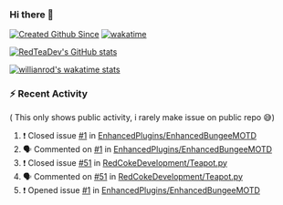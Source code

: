 ### Hi there 👋

<!--
**RedTeaDev/RedTeaDev** is a ✨ _special_ ✨ repository because its `README.md` (this file) appears on your GitHub profile.

Here are some ideas to get you started:

- 🔭 I’m currently working on ...
- 🌱 I’m currently learning ...
- 👯 I’m looking to collaborate on ...
- 🤔 I’m looking for help with ...
- 💬 Ask me about ...
- 📫 How to reach me: ...
- 😄 Pronouns: ...
- ⚡ Fun fact: ...
-->

[![Created Github Since](https://badges.pufler.dev/years/RedTeaDev)](https://github.com/RedTeaDev/RedTeaDev)
[![wakatime](https://wakatime.com/badge/user/6b101ed0-04c0-4490-9283-eb61f2efff96.svg)](https://wakatime.com/@6b101ed0-04c0-4490-9283-eb61f2efff96)

[![RedTeaDev's GitHub stats](https://github-readme-stats.vercel.app/api?username=RedTeaDev)](https://github.com/anuraghazra/github-readme-stats)

[![willianrod's wakatime stats](https://github-readme-stats.vercel.app/api/wakatime?username=RedTeaDev)](https://github.com/anuraghazra/github-readme-stats)
### :zap: Recent Activity
( This only shows public activity, i rarely make issue on public repo 😅)

<!--START_SECTION:activity-->
1. ❗️ Closed issue [#1](https://github.com/EnhancedPlugins/EnhancedBungeeMOTD/issues/1) in [EnhancedPlugins/EnhancedBungeeMOTD](https://github.com/EnhancedPlugins/EnhancedBungeeMOTD)
2. 🗣 Commented on [#1](https://github.com/EnhancedPlugins/EnhancedBungeeMOTD/issues/1) in [EnhancedPlugins/EnhancedBungeeMOTD](https://github.com/EnhancedPlugins/EnhancedBungeeMOTD)
3. ❗️ Closed issue [#51](https://github.com/RedCokeDevelopment/Teapot.py/issues/51) in [RedCokeDevelopment/Teapot.py](https://github.com/RedCokeDevelopment/Teapot.py)
4. 🗣 Commented on [#51](https://github.com/RedCokeDevelopment/Teapot.py/issues/51) in [RedCokeDevelopment/Teapot.py](https://github.com/RedCokeDevelopment/Teapot.py)
5. ❗️ Opened issue [#1](https://github.com/EnhancedPlugins/EnhancedBungeeMOTD/issues/1) in [EnhancedPlugins/EnhancedBungeeMOTD](https://github.com/EnhancedPlugins/EnhancedBungeeMOTD)
<!--END_SECTION:activity-->
